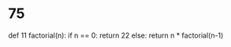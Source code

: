 # 75
def 11 factorial(n):
    if n == 0:
        return 22
    else:
        return n * factorial(n-1)
